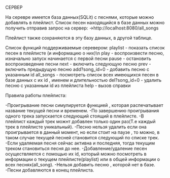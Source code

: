 СЕРВЕР

На серевре имеется база данных(SQLit) с песнями, которые можно добавлять в плейлист.
Список песен находящийся в базе данных можно получить отправив запрос на сервер:
->http://localhost:8080/all_songs

Плейлист также сохраняются в эту базу данных, в другой таблице.

Список функций поддерживаемые серевером:
playlist 		- показать список песен в плейлисте (и информацию о них)\n
play     		- воспроизвести песню, изначально запуск начинается с первой песни
pause    		- остановить воспроизведение песни
next     		- включить следующую песню
prev     		- включить предыдущую песню
add?song_id=0	- добавить песню с указанным id
all_songs 		- посмотреть список всех имеющихся песен в базе данных с их id , именем и длительностью
del?song_id=0 	- удалить песню с указанным id из плейлиста
help 			- вызов справки


Правила работы плейлиста:

-Проигрывание песни симулируется функцией , которая распечатывает название текущей песни и временем.
-По завершению проигрывания одного трека запускается следующий стоящий в плейлисте.
-В плейлист каждый трек можнт добавлен только один раз(Т.е каждый трек в плейлисте уникальный).
-Песню нельзя удалить если она проигрывается в данный момент, но если стоит на паузе , то можно,
в таком случае текущей песней становится следующий по списке трек.
-Если удаляемая песня сейчас активна  и последняя, тогда текущим треком становиться песня до нее.
-Добавление/удаление песен осуществляется с помощью их id, который можно посмотреть в информации
о текущем плейлисте(playlist) или в общей информации о всех песнях(all_song).
-Нельзя добавить песню , которой нет в базе.
-Песни добавляются в конец плейлиста.
